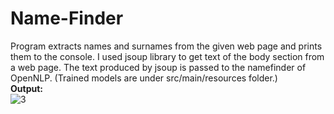 
# Name-Finder

Program extracts names and surnames from the given web page and prints them to the console.
I used jsoup library to get text of the body section from a web page.
The text produced by jsoup is passed to the namefinder of OpenNLP.
(Trained models are under src/main/resources folder.) <br>
**Output:** <br>
![3](https://user-images.githubusercontent.com/44557162/131873063-b894e86d-307d-42c2-9f20-751c0c001f09.png)
